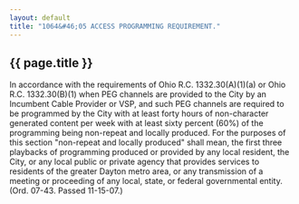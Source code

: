 ```yaml
---
layout: default
title: "1064&#46;05 ACCESS PROGRAMMING REQUIREMENT."
---
```


{{ page.title }}
----------------

In accordance with the requirements of Ohio R.C. 1332.30(A)(1)(a) or Ohio R.C. 1332.30(B)(1) when PEG channels are provided to the City by an Incumbent Cable Provider or VSP, and such PEG channels are required to be programmed by the City with at least forty hours of non-character generated content per week with at least sixty percent (60%) of the programming being non-repeat and locally produced. For the purposes of this section "non-repeat and locally produced" shall mean, the first three playbacks of programming produced or provided by any local resident, the City, or any local public or private agency that provides services to residents of the greater Dayton metro area, or any transmission of a meeting or proceeding of any local, state, or federal governmental entity. 
(Ord. 07-43. Passed 11-15-07.)